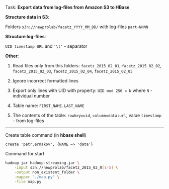 Task:  __Export data from log-files from Amazon S3 to HBase__

**Structure data in S3**:

Folders ```s3n://newprolab/facetz_YYYY_MM_DD/``` with log-files ```part-NNNN```

**Structure log-files**:

```UID timestamp URL``` and ```'\t'``` - separator

**Other**:

1. Read files only from this folders: ```facetz_2015_02_01```, ```facetz_2015_02_02```, ```facetz_2015_02_03```, ```facetz_2015_02_04```, ```facetz_2015_02_05```

2. Ignore incorrect formatted lines

3. Export only lines with UID with property: ```UID mod 256 = N``` where ```N``` - individual number

4. Table name: ```FIRST_NAME.LAST_NAME```

5. The contents of the table: ```rowkey=uid```, ```column=data:url```, value ```timestamp``` - from log-files 

---

Create table command (in __hbase shell__)
```
create 'petr.ermakov', {NAME => 'data'}
```

Command for start
```bash
hadoop jar hadoop-streaming.jar \
    -input s3n://newprolab/facetz_2015_02_0[1-5] \
    -output non_existent_folder \
    -mapper "./map.py" \
    -file map.py
```
